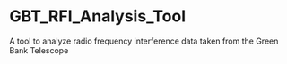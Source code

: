 # GBT_RFI_Analysis_Tool
A tool to analyze radio frequency interference data taken from the Green Bank Telescope
